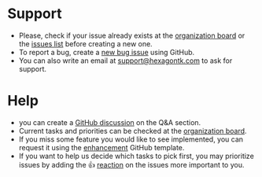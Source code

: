 
# Support
* Please, check if your issue already exists at the [organization board] or the [issues list] before
  creating a new one.
* To report a bug, create a [new bug issue] using GitHub.
* You can also write an email at [support@hexagontk.com](mailto:support@hexagontk.com) to ask for
  support.

# Help
* you can create a [GitHub discussion][discussion] on the Q&A section.
* Current tasks and priorities can be checked at the [organization board].
* If you miss some feature you would like to see implemented, you can request it using the
  [enhancement] GitHub template.
* If you want to help us decide which tasks to pick first, you may prioritize issues by adding the
  :+1: [reaction] on the issues more important to you.

[organization board]: https://github.com/orgs/hexagontk/projects/2
[issues list]: https://github.com/hexagontk/hexagon/issues
[new bug issue]: https://github.com/hexagontk/hexagon/issues/new?template=bug.md
[discussion]: https://github.com/hexagontk/hexagon/discussions/categories/q-a
[enhancement]: https://github.com/hexagontk/hexagon/issues/new?template=enhancement.md
[reaction]: https://github.com/blog/2119-add-reactions-to-pull-requests-issues-and-comments
